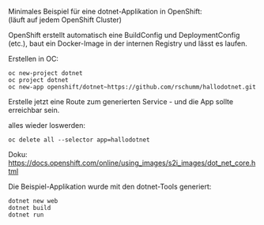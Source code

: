 Minimales Beispiel für eine dotnet-Applikation in OpenShift:   
(läuft auf jedem OpenShift Cluster)   

OpenShift erstellt automatisch eine BuildConfig und DeploymentConfig (etc.), baut ein Docker-Image in der internen Registry und lässt es laufen. 


Erstellen in OC: 

    oc new-project dotnet
    oc project dotnet  
    oc new-app openshift/dotnet~https://github.com/rschumm/hallodotnet.git



Erstelle jetzt eine Route zum generierten Service - und die App sollte erreichbar sein. 


alles wieder loswerden:  

    oc delete all --selector app=hallodotnet


Doku:   
https://docs.openshift.com/online/using_images/s2i_images/dot_net_core.html

    

Die Beispiel-Applikation wurde mit den dotnet-Tools generiert:  


    dotnet new web 
    dotnet build 
    dotnet run 

